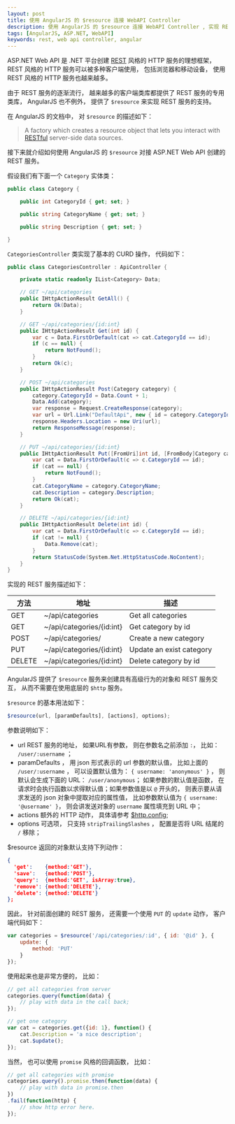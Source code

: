 ```yaml
---
layout: post
title: 使用 AngularJS 的 $resource 连接 WebAPI Controller
description: 使用 AngularJS 的 $resource 连接 WebAPI Controller , 实现 REST 客户端
tags: [AngularJS, ASP.NET, WebAPI]
keywords: rest, web api controller, angular
---
```


ASP.NET Web API 是 .NET 平台创建 [REST][1] 风格的 HTTP 服务的理想框架， REST 风格的 HTTP 服务可以被多种客户端使用， 包括浏览器和移动设备， 使用 REST 风格的 HTTP 服务也越来越多。

由于 REST 服务的逐渐流行， 越来越多的客户端类库都提供了 REST 服务的专用类库， AngularJS 也不例外， 提供了 `$resource` 来实现 REST 服务的支持。

在 AngularJS 的文档中， 对 `$resource` 的描述如下：

> A factory which creates a resource object that lets you interact with [RESTful][1] server-side data sources.

接下来就介绍如何使用 AngularJS 的 `$resource` 对接 ASP.NET Web API 创建的 REST 服务。

假设我们有下面一个 `Category` 实体类：

```c#
public class Category {

    public int CategoryId { get; set; }

    public string CategoryName { get; set; }

    public string Description { get; set; }

}
```

`CategoriesController` 类实现了基本的 CURD 操作， 代码如下：

```c#
public class CategoriesController : ApiController {

    private static readonly IList<Category> Data;

    // GET ~/api/categories
    public IHttpActionResult GetAll() {
        return Ok(Data);
    }

    // GET ~/api/categories/{id:int}
    public IHttpActionResult Get(int id) {
        var c = Data.FirstOrDefault(cat => cat.CategoryId == id);
        if (c == null) {
            return NotFound();
        }
        return Ok(c);
    }

    // POST ~/api/categories
    public IHttpActionResult Post(Category category) {
        category.CategoryId = Data.Count + 1;
        Data.Add(category);
        var response = Request.CreateResponse(category);
        var url = Url.Link("DefaultApi", new { id = category.CategoryId });
        response.Headers.Location = new Uri(url);
        return ResponseMessage(response);
    }

    // PUT ~/api/categories/{id:int}
    public IHttpActionResult Put([FromUri]int id, [FromBody]Category category) {
        var cat = Data.FirstOrDefault(c => c.CategoryId == id);
        if (cat == null) {
            return NotFound();
        }
        cat.CategoryName = category.CategoryName;
        cat.Description = category.Description;
        return Ok(cat);
    }

    // DELETE ~/api/categories/{id:int}
    public IHttpActionResult Delete(int id) {
        var cat = Data.FirstOrDefault(c => c.CategoryId == id);
        if (cat != null) {
            Data.Remove(cat);
        }
        return StatusCode(System.Net.HttpStatusCode.NoContent);
    }
}
```

实现的 REST 服务描述如下：

<table class="table">
<thead>
<tr>
<th><div class="text-left">方法</div></th>
<th><div class="text-left">地址</div></th>
<th><div class="text-left">描述</div></th>
</tr>
</thead>
<tbody>
<tr>
    <td><div class="text-left">GET</div></td>
    <td><div class="text-left">~/api/categories</div></td>
    <td><div class="text-left">Get all categories</div></td>
</tr>
<tr>
    <td><div class="text-left">GET</div></td>
    <td><div class="text-left">~/api/categories/{id:int}</div></td>
    <td><div class="text-left">Get category by id</div></td>
</tr>
<tr>
    <td><div class="text-left">POST</div></td>
    <td><div class="text-left">~/api/categories/</div></td>
    <td><div class="text-left">Create a new category</div></td>
</tr>
<tr>
    <td><div class="text-left">PUT</div></td>
    <td><div class="text-left">~/api/categories/{id:int}</div></td>
    <td><div class="text-left">Update an exist category</div></td>
</tr>
<tr>
    <td><div class="text-left">DELETE</div></td>
    <td><div class="text-left">~/api/categories/{id:int}</div></td>
    <td><div class="text-left">Delete category by id</div></td>
</tr>
</tbody>
</table>

AngularJS 提供了 `$resource` 服务来创建具有高级行为的对象和 REST 服务交互， 从而不需要在使用底层的 `$http` 服务。

`$resource` 的基本用法如下：

```js
$resource(url, [paramDefaults], [actions], options);
```

参数说明如下：

- url REST 服务的地址， 如果URL有参数， 则在参数名之前添加 `:`， 比如： `/user/:username` ；
- paramDefaults ， 用 json 形式表示的 url 参数的默认值， 比如上面的  `/user/:username` ， 可以设置默认值为： `{ username: 'anonymous' }` ， 则默认会生成下面的 URL： `/user/anonymous`； 如果参数的默认值是函数， 在请求时会执行函数以求得默认值；如果参数值是以 `@` 开头的， 则表示要从请求发送的 json 对象中提取对应的属性值， 比如参数默认值为 `{ username: '@username' }`， 则会讲发送对象的 `username` 属性填充到 URL 中；
- actions 额外的 HTTP 动作， 具体请参考 [$http.config][2];
- options 可选项， 只支持 `stripTrailingSlashes` ， 配置是否将 URL 结尾的 `/` 移除；

$resource 返回的对象默认支持下列动作：

```json
{
  'get':    {method:'GET'},
  'save':   {method:'POST'},
  'query':  {method:'GET', isArray:true},
  'remove': {method:'DELETE'},
  'delete': {method:'DELETE'}
};
```

因此， 针对前面创建的 REST 服务， 还需要一个使用 `PUT` 的 `update` 动作， 客户端代码如下：

```js
var categories = $resource('/api/categories/:id', { id: '@id' }, {
    update: {
        method: 'PUT'
    }
});
```

使用起来也是非常方便的， 比如： 

```js
// get all categories from server
categories.query(function(data) {
    // play with data in the call back;
});

// get one category
var cat = categories.get({id: 1}, function() {
    cat.Description = 'a nice description';
    cat.$update();
});
```

当然， 也可以使用 `promise` 风格的回调函数， 比如：

```js
// get all categories with promise
categories.query().promise.then(function(data) {
    // play with data in promise.then
})
.fail(function(http) {
    // show http error here.
});
```

[1]: http://zh.wikipedia.org/wiki/REST
[2]: https://docs.angularjs.org/api/ng/service/$http#usage